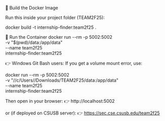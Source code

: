 🧱 Build the Docker Image

Run this inside your project folder (TEAM2F25):

docker build -t internship-finder:team2f25 .

🚀 Run the Container
docker run --rm -p 5002:5002 \
  -v "$(pwd)/data:/app/data" \
  --name team2f25 \
  internship-finder:team2f25


👉 Windows Git Bash users:
If you get a volume mount error, use:

docker run --rm -p 5002:5002 \
  -v "//c/Users/<YourUsername>/Downloads/TEAM2F25/data:/app/data" \
  --name team2f25 \
  internship-finder:team2f25


Then open in your browser:
👉 http://localhost:5002

or (if deployed on CSUSB server):
👉 https://sec.cse.csusb.edu/team2f25